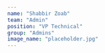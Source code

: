 ```yaml
---
name: "Shabbir Zoab"
team: "Admin"
position: "VP Technical"
group: "Admins"
image_name: "placeholder.jpg"
---
```


